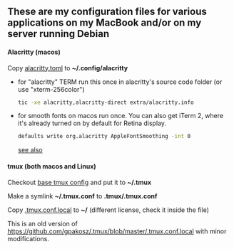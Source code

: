 ## These are my configuration files for various applications on my MacBook and/or on my server running Debian

#### Alacritty (macos)
  Copy [alacritty.toml](alacritty.toml) to **~/.config/alacritty**

  - for "alacritty" TERM run this once in alacritty's source code folder (or use "xterm-256color")
    ```bash
    tic -xe alacritty,alacritty-direct extra/alacritty.info
    ```
  - for smooth fonts on macos run once. You can also get iTerm 2, where it's already turned on by default for Retina display.
    ```bash
    defaults write org.alacritty AppleFontSmoothing -int 0
    ```
    [see also](https://github.com/alacritty/alacritty/issues/4616)

#### tmux (both macos and Linux)
  Checkout [base tmux config](https://github.com/gpakosz/.tmux.git) and put it to **~/.tmux**

  Make a symlink **~/.tmux.conf** to **.tmux/.tmux.conf**

  Copy [.tmux.conf.local](.tmux.conf.local) to **~/** (different license, check it inside the file)

  This is an old version of https://github.com/gpakosz/.tmux/blob/master/.tmux.conf.local with minor modifications.
